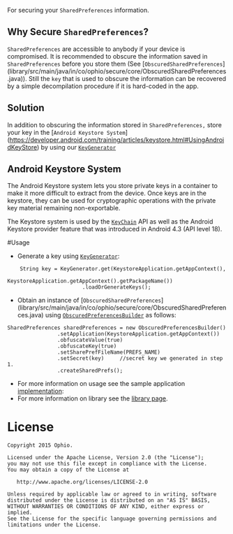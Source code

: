 For securing your `SharedPreferences` information.

## Why Secure `SharedPreferences`?
`SharedPreferences` are accessible to anybody if your device is compromised. It is recommended to obscure the information saved in `SharedPreferences` before you store them (See [`ObscuredSharedPreferences`] (library/src/main/java/in/co/ophio/secure/core/ObscuredSharedPreferences.java)). Still the `key` that is used to obscure the information can be recovered by a simple decompilation procedure if it is hard-coded in the app. 

## Solution
In addition to obscuring the information stored in `SharedPreferences,`  store your key in the [`Android Keystore System`] (https://developer.android.com/training/articles/keystore.html#UsingAndroidKeyStore) by using our [`KeyGenerator`](library/src/main/java/in/co/ophio/secure/core/KeyStoreKeyGenerator.java)

## Android Keystore System
The Android Keystore system lets you store private keys in a container to make it more difficult to extract from the device. Once keys are in the keystore, they can be used for cryptographic operations with the private key material remaining non-exportable.

The Keystore system is used by the [`KeyChain`](https://developer.android.com/reference/android/security/KeyChain.html) API as well as the Android Keystore provider feature that was introduced in Android 4.3 (API level 18).

#Usage

* Generate a key using [`KeyGenerator`](library/src/main/java/in/co/ophio/secure/core/KeyStoreKeyGenerator.java):

```
	String key = KeyGenerator.get(KeystoreApplication.getAppContext(),
					KeystoreApplication.getAppContext().getPackageName())
						.loadOrGenerateKeys();
```

* Obtain an instance of [`ObscuredSharedPreferences`] (library/src/main/java/in/co/ophio/secure/core/ObscuredSharedPreferences.java) using [`ObscuredPreferencesBuilder`](library/src/main/java/in/co/ophio/secure/core/ObscuredPreferencesBuilder.java) as follows:

```
SharedPreferences sharedPreferences = new ObscuredPreferencesBuilder()
                .setApplication(KeystoreApplication.getAppContext())
                .obfuscateValue(true)
                .obfuscateKey(true)
                .setSharePrefFileName(PREFS_NAME)
                .setSecret(key)		//secret key we generated in step 1.
                .createSharedPrefs();
```

* For more information on usage see the sample application [implementation](app/src/main/java/in/co/ophio/keystore_preferences/util/KeystoreAccountUtils.java):
* For more information on library see the [library page](library/).



# License

```
Copyright 2015 Ophio.

Licensed under the Apache License, Version 2.0 (the "License");
you may not use this file except in compliance with the License.
You may obtain a copy of the License at

   http://www.apache.org/licenses/LICENSE-2.0

Unless required by applicable law or agreed to in writing, software
distributed under the License is distributed on an "AS IS" BASIS,
WITHOUT WARRANTIES OR CONDITIONS OF ANY KIND, either express or implied.
See the License for the specific language governing permissions and
limitations under the License.
```